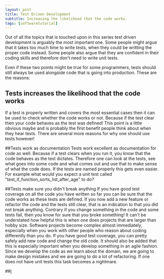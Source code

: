 ```yaml
---
layout: post
title: Test Driven Development
subtitle: Increasing the likelihood that the code works.
tags: [softwaretutorial]
---
```


Out of all the topics that is touched upon in this series test driven development is arguably the most important one. Some people might argue that it takes too much time to write tests, when they could be writting the proper code instead. Some people also argue that they are confident in their coding skills and therefore don't need to write unit tests.

Even if these two points might be true for some programmers, tests should still always be used alongside code that is going into production. These are the reasons:

## Tests increases the likelihood that the code works
If a test is properly written and covers the most essential cases then it can be used to check whether the code works or not. Because if the test clear then your code behaves as the test was defined! This point is a little obvious maybe and is probably the first benefit people think about when they hear tests. There are several more reasons for why one should use tests however!

##Tests work as documentation
Tests work excellent as documentation for code as well. Because if a test clears when you run it, you know that the code behaves as the test dictates. Therefore one can look at the tests, see what goes into some code and what comes out and use that to make sense of what the code does. If the tests are named properly this gets even easier. For example what would you expect a unit test called "test_if_function_sorts_list_after_age" to do?

##Tests make sure you didn't break anything
If you have good test coverage on all the code you have written so far you can be sure that the code works as these tests are defined. If you now add a new feature or refactor the code and the tests still clear, that is an indication to that you did not break anything. Contrary if you change something in the code and some tests fail, then you know for sure that you broke something! It can't be understated how helpful this is when one does projects that are larger than hobby size. Software projects become complex almost immediately, especially when you work with other people who reason about coding differently than you do. If you have good test coverage, you can pretty safely add new code and change the old code. It should also be added that this is especially important when you develop something in an agile fashion. Since we develop the code as we learn about the domain, we are going to make design mistakes and we are going to do a lot of refactoring. If one does not have unit tests this task becomes a nightmare.

##j
